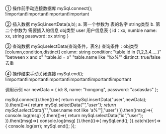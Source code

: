 ① 操作前手动连接数据库     mySql.connect();     !important!important!important!important

② 插入数据     mySql.insertData(a,b);
        a. 第一个参数为 表的名字 string类型
        b. 第二个参数为 需要插入的信息 obj类型
              user 用户信息表
             {
                id：xx,     numble
                name: xx,   string
                password: xx    string
             }

③ 查询数据     mySql.selectData(查询条件，表名)
        查询条件：obj类型
            [column,condition,distinct]
                column: string
                condition: "table.id in (1,2,3,4.....)"
                            "between x and x"
                            "table.id = x"
                            "table.name like '%x%'"
                distinct: true/false   去重

④ 操作结束手动关闭连接      mySql.end();       !important!important!important!important!important!important






调用示例
var newData = {
    id: 8,
    name: "hongong",
    password: "asdasdas"
};

mySql.connect().then(()=>{
    return mySql.insertData("user",newData);
}).then(()=>{
    return mySql.selectData("*","user");
    return mySql.selectData(["*","user.name not like 'a%'"],"user")
}).then((msg)=>{
    console.log(msg)
}).then(()=>{
    return mySql.selectData("id","user");
}).then((msg)=>{
    console.log(msg)
}).then(()=>{
    mySql.end();
}).catch((err)=>{
    console.log(err);
    mySql.end();
});

